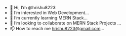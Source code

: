 - 👋 Hi, I’m @hrishu8223
- 👀 I’m interested in Web Development...
- 🌱 I’m currently learning MERN Stack...
- 💞️ I’m looking to collaborate on MERN Stack Projects ...
- 📫 How to reach me hrishu8223@gmail.com...
  

<!---
hrishu8223/hrishu8223 is a ✨ special ✨ repository because its `README.md` (this file) appears on your GitHub profile.
You can click the Preview link to take a look at your changes.
--->
